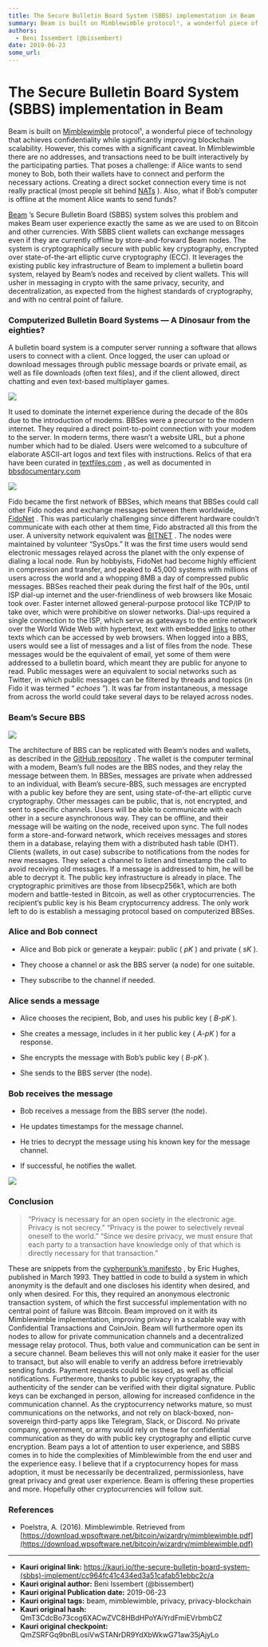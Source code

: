 ```yaml
---
title: The Secure Bulletin Board System (SBBS) implementation in Beam
summary: Beam is built on Mimblewimble protocol¹, a wonderful piece of technology that achieves confidentiality while significantly improving blockchain scalability. However, this comes with a significant caveat. In Mimblewimble there are no addresses, and transactions need to be built interactively by the participating parties. That poses a challenge- if Alice wants to send money to Bob, both their wallets have to connect and perform the necessary actions. Creating a direct socket connection every time
authors:
  - Beni Issembert (@bissembert)
date: 2019-06-23
some_url: 
---
```


# The Secure Bulletin Board System (SBBS) implementation in Beam


Beam is built on 
[Mimblewimble](https://docs.beam.mw/Mimblewimble.pdf)
 protocol¹, a wonderful piece of technology that achieves confidentiality while significantly improving blockchain scalability. However, this comes with a significant caveat. In Mimblewimble there are no addresses, and transactions need to be built interactively by the participating parties.
That poses a challenge: if Alice wants to send money to Bob, both their wallets have to connect and perform the necessary actions. Creating a direct socket connection every time is not really practical (most people sit behind 
[NATs](https://en.wikipedia.org/wiki/Network_address_translation)
 ). Also, what if Bob’s computer is offline at the moment Alice wants to send funds?
 
[Beam](https://www.beam.mw/)
 ’s Secure Bulletin Board (SBBS) system solves this problem and makes Beam user experience exactly the same as we are used to on Bitcoin and other currencies.
With SBBS client wallets can exchange messages even if they are currently offline by store-and-forward Beam nodes. The system is cryptographically secure with public key cryptography, encrypted over state-of-the-art elliptic curve cryptography (ECC). It leverages the existing public key infrastructure of Beam to implement a bulletin board system, relayed by Beam’s nodes and received by client wallets. This will usher in messaging in crypto with the same privacy, security, and decentralization, as expected from the highest standards of cryptography, and with no central point of failure.

### Computerized Bulletin Board Systems — A Dinosaur from the eighties?
A bulletin board system is a computer server running a software that allows users to connect with a client. Once logged, the user can upload or download messages through public message boards or private email, as well as file downloads (often text files), and if the client allowed, direct chatting and even text-based multiplayer games.

![](https://ipfs.infura.io/ipfs/QmPg5VmNbbwGkLpWD1LyaUgY8jqvtB6LNZFJrezP9Ws7oL)

It used to dominate the internet experience during the decade of the 80s due to the introduction of modems. BBSes were a precursor to the modern internet. They required a direct point-to-point connection with your modem to the server. In modern terms, there wasn’t a website URL, but a phone number which had to be dialed. Users were welcomed to a subculture of elaborate ASCII-art logos and text files with instructions. Relics of that era have been curated in 
[textfiles.com](http://textfiles.com)
 , as well as documented in 
[bbsdocumentary.com](http://www.bbsdocumentary.com/)
 

![](https://ipfs.infura.io/ipfs/QmX292nQ7ve26YUeuY7mKFPLUJwV7X3r1g2earozdF29SF)

Fido became the first network of BBSes, which means that BBSes could call other Fido nodes and exchange messages between them worldwide, 
[FidoNet](https://www.fidonet.org/inet92_Randy_Bush.txt)
 . This was particularly challenging since different hardware couldn’t communicate with each other at them time, Fido abstracted all this from the user. A university network equivalent was 
[BITNET](https://en.wikipedia.org/wiki/BITNET)
 . The nodes were maintained by volunteer “SysOps.” It was the first time users would send electronic messages relayed across the planet with the only expense of dialing a local node.
Run by hobbyists, FidoNet had become highly efficient in compression and transfer, and peaked to 45,000 systems with millions of users across the world and a whopping 8MB a day of compressed public messages.
BBSes reached their peak during the first half of the 90s, until ISP dial-up internet and the user-friendliness of web browsers like Mosaic took over. Faster internet allowed general-purpose protocol like TCP/IP to take over, which were prohibitive on slower networks. Dial-ups required a single connection to the ISP, which serve as gateways to the entire network over the World Wide Web with hypertext, text with embedded 
[links](https://medium.com/@Ronenl/the-secure-bulletin-board-system-sbbs-implementation-in-beam-a01b91c0e919)
 to other texts which can be accessed by web browsers.
When logged into a BBS, users would see a list of messages and a list of files from the node. These messages would be the equivalent of email, yet some of them were addressed to a bulletin board, which meant they are public for anyone to read. Public messages were an equivalent to social networks such as Twitter, in which public messages can be filtered by threads and topics (in Fido it was termed “ 
_echoes_
 ”). It was far from instantaneous, a message from across the world could take several days to be relayed across nodes.

### Beam’s Secure BBS

![](https://ipfs.infura.io/ipfs/QmSkCy4EF2v46YxRr69si3Hkkvmvu53ibTwR4h65Rn1ywW)

The architecture of BBS can be replicated with Beam’s nodes and wallets, as described in the 
[GitHub repository](https://github.com/BeammW/beam/wiki/Secure-bulletin-board-system-%28SBBS%29)
 . The wallet is the computer terminal with a modem, Beam’s full nodes are the BBS nodes, and they relay the message between them. In BBSes, messages are private when addressed to an individual, with Beam’s secure-BBS, such messages are encrypted with a public key before they are sent, using state-of-the-art elliptic curve cryptography. Other messages can be public, that is, not encrypted, and sent to specific channels.
Users will be able to communicate with each other in a secure asynchronous way. They can be offline, and their message will be waiting on the node, received upon sync.
The full nodes form a store-and-forward network, which receives messages and stores them in a database, relaying them with a distributed hash table (DHT). Clients (wallets, in out case) subscribe to notifications from the nodes for new messages. They select a channel to listen and timestamp the call to avoid receiving old messages. If a message is addressed to him, he will be able to decrypt it.
The public key infrastructure is already in place. The cryptographic primitives are those from libsecp256k1, which are both modern and battle-tested in Bitcoin, as well as other cryptocurrencies. The recipient’s public key is his Beam cryptocurrency address. The only work left to do is establish a messaging protocol based on computerized BBSes.

### Alice and Bob connect



 * Alice and Bob pick or generate a keypair: public ( _pK_ ) and private ( _sK_ ).

 * They choose a channel or ask the BBS server (a node) for one suitable.

 * They subscribe to the channel if needed.

### Alice sends a message



 * Alice chooses the recipient, Bob, and uses his public key ( _B-pK_ ).

 * She creates a message, includes in it her public key ( _A-pK_ ) for a response.

 * She encrypts the message with Bob’s public key ( _B-pK_ ).

 * She sends to the BBS server (the node).

### Bob receives the message



 * Bob receives a message from the BBS server (the node).

 * He updates timestamps for the message channel.

 * He tries to decrypt the message using his known key for the message channel.

 * If successful, he notifies the wallet.

![](https://ipfs.infura.io/ipfs/QmTLtNBbpqwoD6dhrHwdhZ6iFxZmq7SKdsgmmUJh3TmUw6)


### Conclusion
> “Privacy is necessary for an open society in the electronic age. Privacy is not secrecy.” “Privacy is the power to selectively reveal oneself to the world.” “Since we desire privacy, we must ensure that each party to a transaction have knowledge only of that which is directly necessary for that transaction.”

These are snippets from the 
[cypherpunk’s manifesto](https://www.activism.net/cypherpunk/manifesto.html)
 , by Eric Hughes, published in March 1993. They battled in code to build a system in which anonymity is the default and one discloses his identity when desired, and only when desired. For this, they required an anonymous electronic transaction system, of which the first successful implementation with no central point of failure was Bitcoin. Beam improved on it with its Mimblewimble implementation, improving privacy in a scalable way with Confidential Transactions and CoinJoin.
Beam will furthermore open its nodes to allow for private communication channels and a decentralized message relay protocol. Thus, both value and communication can be sent in a secure channel. Beam believes this will not only make it easier for the user to transact, but also will enable to verify an address before irretrievably sending funds. Payment requests could be issued, as well as official notifications.
Furthermore, thanks to public key cryptography, the authenticity of the sender can be verified with their digital signature. Public keys can be exchanged in person, allowing for increased confidence in the communication channel.
As the cryptocurrency networks mature, so must communications on the networks, and not rely on black-boxed, non-sovereign third-party apps like Telegram, Slack, or Discord. No private company, government, or army would rely on these for confidential communication as they do with public key cryptography and elliptic curve encryption.
Beam pays a lot of attention to user experience, and SBBS comes in to hide the complexities of Mimblewimble from the end user and the experience easy. I believe that if a cryptocurrency hopes for mass adoption, it must be necessarily be decentralized, permissionless, have great privacy and great user experience.
Beam is offering these properties and more. Hopefully other cryptocurrencies will follow suit.

### References



 * Poelstra, A. (2016). Mimblewimble. Retrieved from [https://download.wpsoftware.net/bitcoin/wizardry/mimblewimble.pdf](https://download.wpsoftware.net/bitcoin/wizardry/mimblewimble.pdf) 



---

- **Kauri original link:** https://kauri.io/the-secure-bulletin-board-system-(sbbs)-implement/cc964fc41c434ed3a51cafab51ebbc2c/a
- **Kauri original author:** Beni Issembert (@bissembert)
- **Kauri original Publication date:** 2019-06-23
- **Kauri original tags:** beam, mimblewimble, privacy, privacy-blockchain
- **Kauri original hash:** QmT3CdcBo73cog6XACwZVC8HBdHPoYAiYrdFmiEVrbmbCZ
- **Kauri original checkpoint:** QmZSRFGq9bnBLosiVwSTANrDR9YdXbWkwG71aw35jAjyLo



